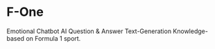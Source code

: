 # F-One
Emotional Chatbot AI Question &amp; Answer Text-Generation Knowledge-based on Formula 1 sport.

